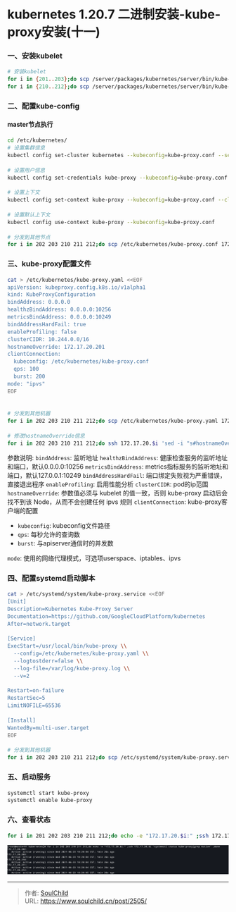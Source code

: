 # kubernetes 1.20.7 二进制安装-kube-proxy安装(十一)

<!--more-->
### 一、安装kubelet
```bash
# 安装kubelet
for i in {201..203};do scp /server/packages/kubernetes/server/bin/kube-proxy root@172.17.20.$i:/usr/local/bin/ ;done
for i in {210..212};do scp /server/packages/kubernetes/server/bin/kube-proxy root@172.17.20.$i:/usr/local/bin/ ;done
```


### 二、配置kube-config
#### master节点执行
```bash
cd /etc/kubernetes/
# 设置集群信息
kubectl config set-cluster kubernetes --kubeconfig=kube-proxy.conf --server=https://172.17.20.200:6443 --certificate-authority=/etc/kubernetes/pki/ca/ca.pem --embed-certs=true

# 设置用户信息
kubectl config set-credentials kube-proxy --kubeconfig=kube-proxy.conf --client-certificate=/etc/kubernetes/pki/kube-proxy.pem --client-key=/etc/kubernetes/pki/kube-proxy-key.pem --embed-certs=true

# 设置上下文
kubectl config set-context kube-proxy --kubeconfig=kube-proxy.conf --cluster=kubernetes --user=kube-proxy

# 设置默认上下文
kubectl config use-context kube-proxy --kubeconfig=kube-proxy.conf

# 分发到其他节点
for i in 202 203 210 211 212;do scp /etc/kubernetes/kube-proxy.conf 172.17.20.$i:/etc/kubernetes/ ;done
```

### 三、kube-proxy配置文件
```bash
cat > /etc/kubernetes/kube-proxy.yaml <<EOF
apiVersion: kubeproxy.config.k8s.io/v1alpha1
kind: KubeProxyConfiguration
bindAddress: 0.0.0.0
healthzBindAddress: 0.0.0.0:10256
metricsBindAddress: 0.0.0.0:10249
bindAddressHardFail: true
enableProfiling: false
clusterCIDR: 10.244.0.0/16
hostnameOverride: 172.17.20.201
clientConnection: 
  kubeconfig: /etc/kubernetes/kube-proxy.conf
  qps: 100
  burst: 200
mode: "ipvs"
EOF


# 分发到其他机器
for i in 202 203 210 211 212;do scp /etc/kubernetes/kube-proxy.yaml 172.17.20.$i:/etc/kubernetes/ ;done

# 修改hostnameOverride信息
for i in 202 203 210 211 212;do ssh 172.17.20.$i 'sed -i "s#hostnameOverride.*#hostnameOverride: $(ip a s eth0 | grep -o 172\.17\.20.*/ | tr -d /)#" /etc/kubernetes/kube-proxy.yaml' ;done
```
参数说明:
`bindAddress`: 监听地址
`healthzBindAddress`: 健康检查服务的监听地址和端口，默认0.0.0.0:10256
`metricsBindAddress`: metrics指标服务的监听地址和端口，默认127.0.0.1:10249
`bindAddressHardFail`: 端口绑定失败视为严重错误，直接退出程序
`enableProfiling`: 启用性能分析
`clusterCIDR`: pod的ip范围
`hostnameOverride`: 参数值必须与 kubelet 的值一致，否则 kube-proxy 启动后会找不到该 Node，从而不会创建任何 ipvs 规则
`clientConnection`: kube-proxy客户端的配置
  - `kubeconfig`: kubeconfig文件路径
  - `qps`: 每秒允许的查询数
  - `burst`: 与apiserver通信时的并发数

`mode`: 使用的网络代理模式，可选项userspace、iptables、ipvs


### 四、配置systemd启动脚本
```bash
cat > /etc/systemd/system/kube-proxy.service <<EOF
[Unit]
Description=Kubernetes Kube-Proxy Server
Documentation=https://github.com/GoogleCloudPlatform/kubernetes
After=network.target

[Service]
ExecStart=/usr/local/bin/kube-proxy \\
  --config=/etc/kubernetes/kube-proxy.yaml \\
  --logtostderr=false \\
  --log-file=/var/log/kube-proxy.log \\
  --v=2

Restart=on-failure
RestartSec=5
LimitNOFILE=65536

[Install]
WantedBy=multi-user.target
EOF

# 分发到其他机器
for i in 202 203 210 211 212;do scp /etc/systemd/system/kube-proxy.service 172.17.20.$i:/etc/systemd/system/ ;done
```

### 五、启动服务
```bash
systemctl start kube-proxy
systemctl enable kube-proxy
```

### 六、查看状态
```bash
for i in 201 202 203 210 211 212;do echo -e "172.17.20.$i:" ;ssh 172.17.20.$i 'systemctl status kube-proxy|grep Active' ;done
```
![08048-t8btv6tuquh.png](images/291040891.png)


---

> 作者: [SoulChild](https://www.soulchild.cn)  
> URL: https://www.soulchild.cn/post/2505/  

